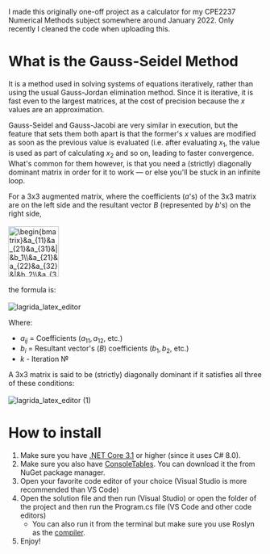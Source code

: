 I made this originally one-off project as a calculator for my CPE2237 Numerical Methods subject somewhere around January 2022. Only recently I cleaned the code when uploading this.

# What is the Gauss-Seidel Method
It is a method used in solving systems of equations iteratively, rather than using the usual Gauss-Jordan elimination method. Since it is iterative, it is fast 
even to the largest matrices, at the cost of precision because the $x$ values are an approximation.

Gauss-Seidel and Gauss-Jacobi are very similar in execution, but the feature that sets them both apart is that the former's $x$ values are modified as soon as the previous
value is evaluated (i.e. after evaluating $x_1$, the value is used as part of calculating $x_2$ and so on, leading to faster convergence. What's common for them however,
is that you need a (strictly) diagonally dominant matrix in order for it to work — or else you'll be stuck in an infinite loop. 

For a 3x3 augmented matrix, where the coefficients ($a$'s) of the 3x3 matrix are on the left side and the resultant vector $B$ (represented by $b$'s) on the right side,<br><br>
<img src="https://latex.codecogs.com/png.image?\dpi{110}\bg{white}\begin{bmatrix}&a_{11}&a_{21}&a_{31}&|&b_1\\&a_{21}&a_{22}&a_{32}&|&b_2\\&a_{31}&a_{23}&a_{33}&|&b_3\\\end{bmatrix}" title="\begin{bmatrix}&a_{11}&a_{21}&a_{31}&|&b_1\\&a_{21}&a_{22}&a_{32}&|&b_2\\&a_{31}&a_{23}&a_{33}&|&b_3\\\end{bmatrix}" height=100/>
<br><br>the formula is:<br><br>
![lagrida_latex_editor](https://github.com/user-attachments/assets/1dff7121-d6ba-4562-8ed1-2062048f2f72)

Where:
* $a_{ij}$ = Coefficients ($a_{11}, a_{12},$ etc.)
* $b_i$ = Resultant vector's ($B$) coefficients ($b_1, b_2,$ etc.)
* $k$ - Iteration №

A 3x3 matrix is said to be (strictly) diagonally dominant if it satisfies all three of these conditions:<br><br>
![lagrida_latex_editor (1)](https://github.com/user-attachments/assets/4aae35eb-9312-4168-bfc0-afa846e098dd)

# How to install
1. Make sure you have [.NET Core 3.1](https://dotnet.microsoft.com/en-us/download/dotnet/3.1) or higher (since it uses C# 8.0).
2. Make sure you also have [ConsoleTables](https://github.com/khalidabuhakmeh/ConsoleTables). You can download it the from NuGet package manager.
3. Open your favorite code editor of your choice (Visual Studio is more recommended than VS Code)
4. Open the solution file and then run (Visual Studio) or open the folder of the project and then run the Program.cs file (VS Code and other code editors)
   * You can also run it from the terminal but make sure you use Roslyn as the [compiler](https://stackoverflow.com/questions/31875825/how-to-run-roslyn-instead-csc-exe-from-command-line).
5. Enjoy!

